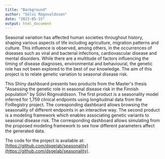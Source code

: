 ```yaml
---
title: "Background"
author: "Sölvi Rögnvaldsson"
date: "2023-05-15"
output: html_document
---
```


Seasonal variation has affected human societies throughout history, shaping various aspects of life including agriculture, migration patterns and culture. This influence is observed, among others, in the occurrences of diseases such as viral and bacterial infections, cardiovascular disease and mental disorders. While there are a multitude of factors influencing the timing of disease diagnoses, environmental and behavioural, the genetic role has not been explored to the best of our knowledge. The aim of this project is to relate genetic variation to seasonal disease risk.   

This Shiny dashboard presents two products from the Master's thesis "Assessing the genetic role in seasonal disease risk in the Finnish population" by Sölvi Rögnvaldsson. The first product is a seasonality model inferred for 1,759 clinical endpoints using longitudinal data from the FinRegistry project. The coresponding dashboard allows browsing the seasonality of different endpoints in an interactive way. The second product is a modeling framework which enables associating genetic variants to seasonal disease risk. The corresponding dashboard allows simulating from the proposed modeling framework to see how different parameters affect the generated data.

The code for the project is available at: [https://github.com/dsgelab/seasonality](https://github.com/dsgelab/seasonality).
